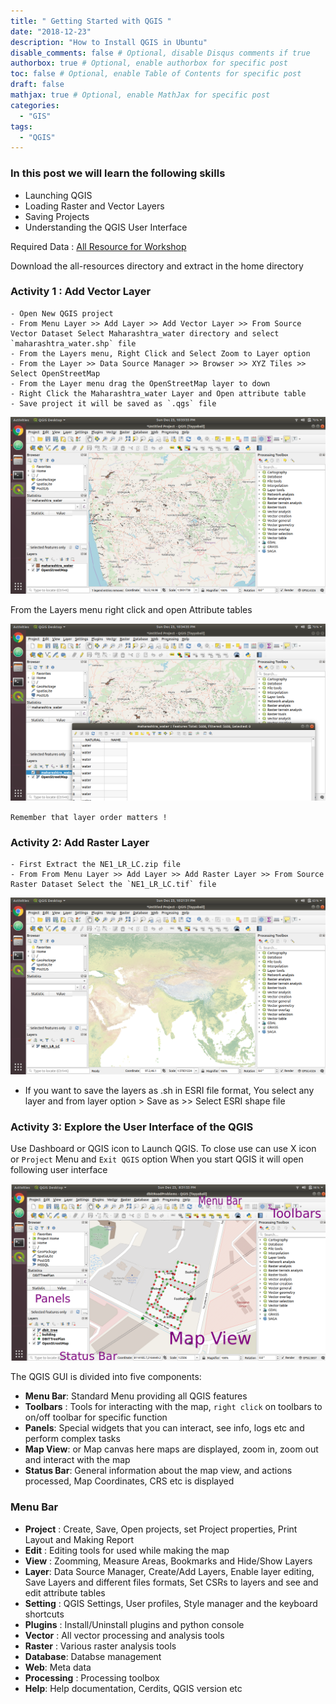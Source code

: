 ```yaml
---
title: " Getting Started with QGIS "
date: "2018-12-23"
description: "How to Install QGIS in Ubuntu"
disable_comments: false # Optional, disable Disqus comments if true
authorbox: true # Optional, enable authorbox for specific post
toc: false # Optional, enable Table of Contents for specific post
draft: false
mathjax: true # Optional, enable MathJax for specific post
categories:
  - "GIS"
tags:
  - "QGIS"
---
```


### In this post we will learn the following skills

+ Launching QGIS
+ Loading Raster and Vector Layers
+ Saving Projects
+ Understanding the QGIS User Interface

Required Data : [ All Resource for Workshop ](all-resources.zip)

Download the all-resources directory and extract in the home directory

### Activity 1 : Add Vector Layer
    - Open New QGIS project
    - From Menu Layer >> Add Layer >> Add Vector Layer >> From Source Vector Dataset Select Maharashtra_water directory and select `maharashtra_water.shp` file
    - From the Layers menu, Right Click and Select Zoom to Layer option
    - From the Layer >> Data Source Manager >> Browser >> XYZ Tiles >> Select OpenStreetMap
    - From the Layer menu drag the OpenStreetMap layer to down
    - Right Click the Maharashtra_water Layer and Open attribute table
    - Save project it will be saved as `.qgs` file


![ Maharashtra Water ](maharashtra_water.png)


  From the Layers menu right click and open Attribute tables

![ Maharashtra Water Attribute Table ](maharashtra_water_attr.png)


`Remember that layer order matters !`


### Activity 2: Add Raster Layer
    - First Extract the NE1_LR_LC.zip file
    - From From Menu Layer >> Add Layer >> Add Raster Layer >> From Source Raster Dataset Select the `NE1_LR_LC.tif` file

![ Natural Earth Land Cover Data ](naturalEarthData.png)

+ If you want to save the layers as .sh in ESRI file format, You select any layer and from layer option > Save as >> Select ESRI shape file

### Activity 3: Explore the User Interface of the QGIS

Use Dashboard or QGIS icon to Launch QGIS. To close use can use X icon or `Project` Menu and `Exit QGIS` option When you start QGIS it will open following user interface

![ QGIS User Interface ](userInterface.png)

The QGIS GUI is divided into five components:

  + **Menu Bar**: Standard Menu providing all QGIS features
  + **Toolbars** : Tools for interacting with the map, `right click` on toolbars to on/off toolbar for specific function
  + **Panels**: Special widgets that you can interact, see info, logs etc and perform complex tasks
  + **Map View**: or Map canvas here maps are displayed, zoom in, zoom out and interact with the map
  + **Status Bar**: General information about the map view, and actions processed, Map Coordinates, CRS etc is displayed

### Menu Bar
  + **Project** : Create, Save, Open projects, set Project properties, Print Layout and Making Report
  + **Edit** : Editing tools for used while making the map
  + **View** : Zoomming, Measure Areas, Bookmarks and Hide/Show Layers
  + **Layer**: Data Source Manager, Create/Add Layers, Enable layer editing, Save Layers and different files formats, Set CSRs to layers and see and edit attribute tables
  + **Setting** : QGIS Settings, User profiles, Style manager and the keyboard shortcuts
  + **Plugins** : Install/Uninstall plugins and python console
  + **Vector** : All vector processing and analysis tools
  + **Raster** : Various raster analysis tools
  + **Database**: Databse management
  + **Web**: Meta data
  + **Processing** : Processing toolbox
  + **Help**: Help documentation, Cerdits, QGIS version etc
